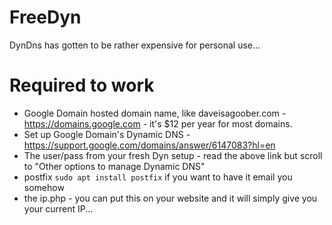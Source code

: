 # FreeDyn
DynDns has gotten to be rather expensive for personal use...

# Required to work
- Google Domain hosted domain name, like daveisagoober.com - https://domains.google.com - it's $12 per year for most domains.
- Set up Google Domain's Dynamic DNS - https://support.google.com/domains/answer/6147083?hl=en
- The user/pass from your fresh Dyn setup - read the above link but scroll to "Other options to manage Dynamic DNS"
- postfix ```sudo apt install postfix``` if you want to have it email you somehow
- the ip.php - you can put this on your website and it will simply give you your current IP...
